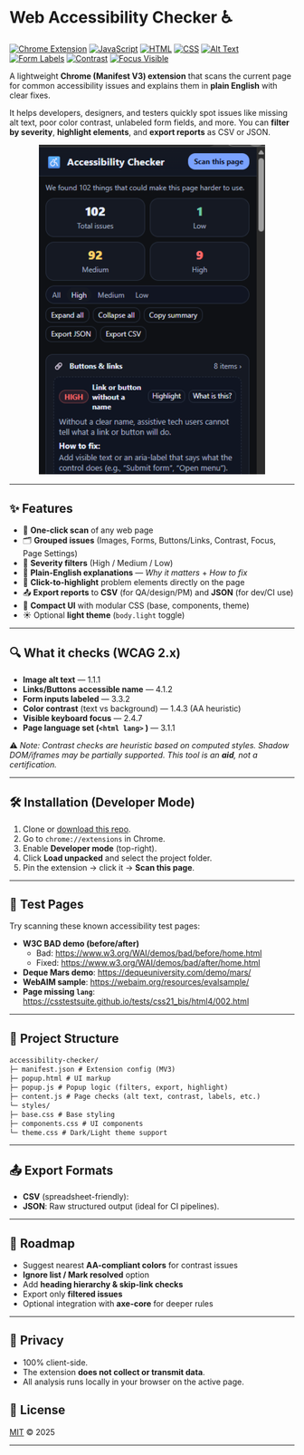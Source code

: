 # Web Accessibility Checker ♿

<p align="center">

  <!-- Tech stack -->
  <a href="#"><img alt="Chrome Extension" src="https://img.shields.io/badge/Chrome%20Extension-MV3-4285F4?logo=googlechrome&logoColor=white"></a>
  <a href="#"><img alt="JavaScript" src="https://img.shields.io/badge/JavaScript-ES2020-F7DF1E?logo=javascript&logoColor=black"></a>
  <a href="#"><img alt="HTML" src="https://img.shields.io/badge/HTML-5-E34F26?logo=html5&logoColor=white"></a>
  <a href="#"><img alt="CSS" src="https://img.shields.io/badge/CSS-3-1572B6?logo=css3&logoColor=white"></a>
  <a href="#"><img alt="Alt Text" src="https://img.shields.io/badge/Alt%20Text-Images-8B5CF6"></a>
  <a href="#"><img alt="Form Labels" src="https://img.shields.io/badge/Form%20Labels-Inputs-F97316"></a>
  <a href="#"><img alt="Contrast" src="https://img.shields.io/badge/Contrast-1.4.3-4B5563"></a>
  <a href="#"><img alt="Focus Visible" src="https://img.shields.io/badge/Focus%20Visible-2.4.7-22C55E"></a>

</p>


A lightweight **Chrome (Manifest V3) extension** that scans the current page for common accessibility issues and explains them in **plain English** with clear fixes.  

It helps developers, designers, and testers quickly spot issues like missing alt text, poor color contrast, unlabeled form fields, and more. You can **filter by severity**, **highlight elements**, and **export reports** as CSV or JSON.

<p align="center">
  <img src="docs/UI.png" alt="Extension popup UI showing grouped issues" width="400">
</p>

---

## ✨ Features
- 🔎 **One-click scan** of any web page  
- 🗂️ **Grouped issues** (Images, Forms, Buttons/Links, Contrast, Focus, Page Settings)  
- 🚦 **Severity filters** (High / Medium / Low)  
- 💬 **Plain-English explanations** — *Why it matters* + *How to fix*  
- 🎯 **Click-to-highlight** problem elements directly on the page  
- 📤 **Export reports** to **CSV** (for QA/design/PM) and **JSON** (for dev/CI use)  
- 🎨 **Compact UI** with modular CSS (base, components, theme)  
- ☀️ Optional **light theme** (`body.light` toggle)  

---

## 🔍 What it checks (WCAG 2.x)
- **Image alt text** — 1.1.1  
- **Links/Buttons accessible name** — 4.1.2  
- **Form inputs labeled** — 3.3.2  
- **Color contrast** (text vs background) — 1.4.3 (AA heuristic)  
- **Visible keyboard focus** — 2.4.7  
- **Page language set (`<html lang>` )** — 3.1.1  

⚠️ *Note: Contrast checks are heuristic based on computed styles. Shadow DOM/iframes may be partially supported. This tool is an **aid**, not a certification.*  

---

## 🛠️ Installation (Developer Mode)
1. Clone or [download this repo](https://github.com/<your-username>/<repo-name>).
2. Go to `chrome://extensions` in Chrome.
3. Enable **Developer mode** (top-right).
4. Click **Load unpacked** and select the project folder.
5. Pin the extension → click it → **Scan this page**.

---

## 🧪 Test Pages
Try scanning these known accessibility test pages:
- **W3C BAD demo (before/after)**  
  - Bad: https://www.w3.org/WAI/demos/bad/before/home.html  
  - Fixed: https://www.w3.org/WAI/demos/bad/after/home.html  
- **Deque Mars demo**: https://dequeuniversity.com/demo/mars/  
- **WebAIM sample**: https://webaim.org/resources/evalsample/  
- **Page missing `lang`**: https://csstestsuite.github.io/tests/css21_bis/html4/002.html  

---

## 📁 Project Structure
```
accessibility-checker/
├─ manifest.json # Extension config (MV3)
├─ popup.html # UI markup
├─ popup.js # Popup logic (filters, export, highlight)
├─ content.js # Page checks (alt text, contrast, labels, etc.)
└─ styles/
├─ base.css # Base styling
├─ components.css # UI components
└─ theme.css # Dark/Light theme support
```
---

## 📤 Export Formats
- **CSV** (spreadsheet-friendly):  
- **JSON**: Raw structured output (ideal for CI pipelines).

---

## 🚀 Roadmap
- Suggest nearest **AA-compliant colors** for contrast issues  
- **Ignore list / Mark resolved** option  
- Add **heading hierarchy & skip-link checks**  
- Export only **filtered issues**  
- Optional integration with **axe-core** for deeper rules  

---

## 🔐 Privacy
- 100% client-side.  
- The extension **does not collect or transmit data**.  
- All analysis runs locally in your browser on the active page.  

## 📄 License
[MIT](LICENSE) © 2025

---

